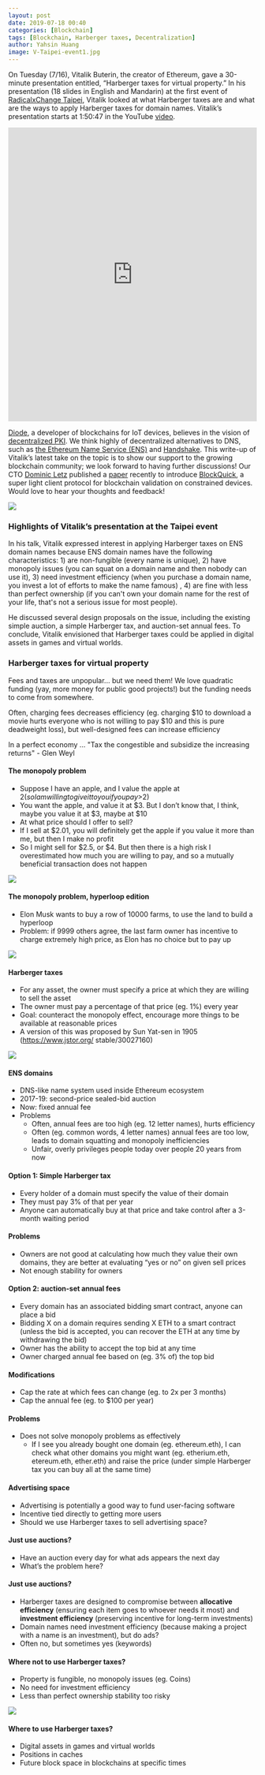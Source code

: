 ```yaml
---
layout: post
date: 2019-07-18 00:40
categories: [Blockchain]
tags: [Blockchain, Harberger taxes, Decentralization]
author: Yahsin Huang
image: V-Taipei-event1.jpg
---
```


On Tuesday (7/16), Vitalik Buterin, the creator of Ethereum, gave a 30-minute presentation entitled, “Harberger taxes for virtual property.” In his presentation (18 slides in English and Mandarin) at the first event of [RadicalxChange Taipei](https://twitter.com/rxctaipei), Vitalik looked at what Harberger taxes are and what are the ways to apply Harberger taxes for domain names. Vitalik’s presentation starts at 1:50:47 in the YouTube [video](https://www.youtube.com/watch?v=6S5j35Y9AzQ).

<center><iframe width="100%" height="596" src="https://www.youtube.com/embed/6S5j35Y9AzQ" frameborder="0" allow="accelerometer; autoplay; encrypted-media; gyroscope; picture-in-picture" allowfullscreen></iframe></center>

[Diode](https://twitter.com/diode_chain), a developer of blockchains for IoT devices, believes in the vision of [decentralized PKI](https://diode.io/burning-platform-pki/decentralized-pki-in-a-nutshell-19079/). We think highly of decentralized alternatives to DNS, such as [the Ethereum Name Service (ENS)](https://ens.domains) and [Handshake](https://handshake.org). This write-up of Vitalik’s latest take on the topic is to show our support to the growing blockchain community; we look forward to having further discussions! Our CTO [Dominic Letz](https://twitter.com/dominicletz) published a [paper](https://eprint.iacr.org/2019/579.pdf) recently to introduce [BlockQuick](https://diode.io/burning-platform-pki/blockquick-super-light-blockchain-client-for-trustless-time-19144/), a super light client protocol for blockchain validation on constrained devices. Would love to hear your thoughts and feedback!


![](images/blog/V-Taipei-event2.jpg)

### Highlights of Vitalik’s presentation at the Taipei event


In his talk, Vitalik expressed interest in applying Harberger taxes on ENS domain names because ENS domain names have the following characteristics: 1) are non-fungible (every name is unique), 2) have monopoly issues (you can squat on a domain name and then nobody can use it), 3) need investment efficiency (when you purchase a domain name, you invest a lot of efforts to make the name famous) , 4) are fine with less than perfect ownership (if you can't own your domain name for the rest of your life, that's not a serious issue for most people).

He discussed several design proposals on the issue, including the existing simple auction, a simple Harberger tax, and auction-set annual fees. To conclude, Vitalik envisioned that Harberger taxes could be applied in digital assets in games and virtual worlds.



### Harberger taxes for virtual property

Fees and taxes are unpopular... but we need them!
We love quadratic funding (yay, more money for public good projects!) but the funding needs to come from somewhere.

Often, charging fees decreases efficiency (eg. charging $10 to download a movie hurts everyone who is not willing to pay $10 and this is pure deadweight loss), but well-designed fees can increase efficiency

In a perfect economy ...
"Tax the congestible and subsidize the increasing returns" - Glen Weyl


#### The monopoly problem 


- Suppose I have an apple, and I value the apple at $2 (so I am willing to give it to you if you pay >$2)
- You want the apple, and value it at $3. But I don’t know that, I think, maybe you value it at $3, maybe at $10
- At what price should I offer to sell?
- If I sell at $2.01, you will definitely get the apple if you value it more than me, but then I make no profit
- So I might sell for $2.5, or $4. But then there is a high risk I overestimated how much you are willing to pay, and so a mutually beneficial transaction does not happen



![](images/blog/V-Slide1.jpg)

#### The monopoly problem, hyperloop edition
* Elon Musk wants to buy a row of 10000 farms, to use the land to build a hyperloop
* Problem: if 9999 others agree, the last farm owner has incentive to charge extremely high price, as Elon has no choice but to pay up



![](images/blog/V-Slide2.jpg)

#### Harberger taxes
* For any asset, the owner must specify a price at which they are willing to sell the asset
* The owner must pay a percentage of that price (eg. 1%) every year
* Goal: counteract the monopoly effect, encourage more things to be available at reasonable prices
* A version of this was proposed by Sun Yat-sen in 1905 (https://www.jstor.org/ stable/30027160)



![](images/blog/V-Slide3.png)

#### ENS domains

* DNS-like name system used inside Ethereum еcosystem
* 2017-19: second-price sealed-bid auction
* Now: fixed annual fee
* Problems
    * Often, annual fees are too high (eg. 12 letter names), hurts efficiency
    * Often (eg. common words, 4 letter names) annual fees are too low, leads to domain squatting and monopoly inefficiencies
    * Unfair, overly privileges people today over people 20 years from now



#### Option 1: Simple Harberger tax
* Every holder of a domain must specify the value of their domain
* They must pay 3% of that per year
* Anyone can automatically buy at that price and take control after a 3-month waiting period



#### Problems
* Owners are not good at calculating how much they value their own domains, they are better at evaluating “yes or no” on given sell prices
* Not enough stability for owners



#### Option 2: auction-set annual fees
* Every domain has an associated bidding smart contract, anyone can place a bid
* Bidding X on a domain requires sending X ETH to a smart contract (unless the bid is accepted, you can recover the ETH at any time by withdrawing the bid)
* Owner has the ability to accept the top bid at any time
* Owner charged annual fee based on (eg. 3% of) the top bid



#### Modifications
* Cap the rate at which fees can change (eg. to 2x per 3 months)
* Cap the annual fee (eg. to $100 per year)



#### Problems
* Does not solve monopoly problems as effectively
    * If I see you already bought one domain (eg. ethereum.eth), I can check what other domains you might want (eg. etherium.eth, etereum.eth, ether.eth) and raise the price (under simple Harberger tax you can buy all at the same time)



#### Advertising space
* Advertising is potentially a good way to fund user-facing software
* Incentive tied directly to getting more users
* Should we use Harberger taxes to sell advertising space?



#### Just use auctions?
* Have an auction every day for what ads appears the next day
* What’s the problem here?



#### Just use auctions?
* Harberger taxes are designed to compromise between **allocative efficiency** (ensuring each item goes to whoever needs it most) and **investment efficiency** (preserving incentive for long-term investments)
* Domain names need investment efficiency (because making a project with a name is an investment), but do ads?
* Often no, but sometimes yes (keywords)



#### Where not to use Harberger taxes?
* Property is fungible, no monopoly issues (eg. Coins)
* No need for investment efficiency
* Less than perfect ownership stability too risky



![](images/blog/V-Slide4.png)



#### Where to use Harberger taxes?

* Digital assets in games and virtual worlds
* Positions in caches
* Future block space in blockchains at specific times